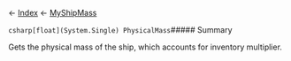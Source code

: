 ← [Index](Api-Index) ← [MyShipMass](Sandbox.ModAPI.Ingame.MyShipMass)

```csharp[float](System.Single) PhysicalMass```##### Summary

Gets the physical mass of the ship, which accounts for inventory multiplier.


